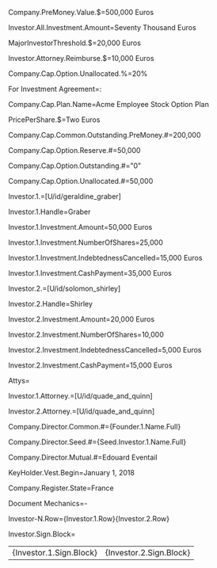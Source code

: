 Company.PreMoney.Value.$=500,000 Euros

Investor.All.Investment.Amount=Seventy Thousand Euros

MajorInvestorThreshold.$=20,000 Euros

Investor.Attorney.Reimburse.$=10,000 Euros

Company.Cap.Option.Unallocated.%=20%

For Investment Agreement=:

Company.Cap.Plan.Name=Acme Employee Stock Option Plan

PricePerShare.$=Two Euros

Company.Cap.Common.Outstanding.PreMoney.#=200,000


Company.Cap.Option.Reserve.#=50,000

Company.Cap.Option.Outstanding.#="0"

Company.Cap.Option.Unallocated.#=50,000

Investor.1.=[U/id/geraldine_graber]

Investor.1.Handle=Graber

Investor.1.Investment.Amount=50,000 Euros

Investor.1.Investment.NumberOfShares=25,000

Investor.1.Investment.IndebtednessCancelled=15,000 Euros

Investor.1.Investment.CashPayment=35,000 Euros

Investor.2.=[U/id/solomon_shirley]

Investor.2.Handle=Shirley

Investor.2.Investment.Amount=20,000 Euros

Investor.2.Investment.NumberOfShares=10,000

Investor.2.Investment.IndebtednessCancelled=5,000 Euros

Investor.2.Investment.CashPayment=15,000 Euros

Attys=</i>

Investor.1.Attorney.=[U/id/quade_and_quinn]

Investor.2.Attorney.=[U/id/quade_and_quinn]

Company.Director.Common.#={Founder.1.Name.Full}

Company.Director.Seed.#={Seed.Investor.1.Name.Full}

Company.Director.Mutual.#=Edouard Eventail

KeyHolder.Vest.Begin=January 1, 2018

Company.Register.State=France 

Document Mechanics=-

Investor-N.Row={Investor.1.Row}{Investor.2.Row}

Investor.Sign.Block=<table><tr><td>{Investor.1.Sign.Block}</td><td>{Investor.2.Sign.Block}</td></tr></table>